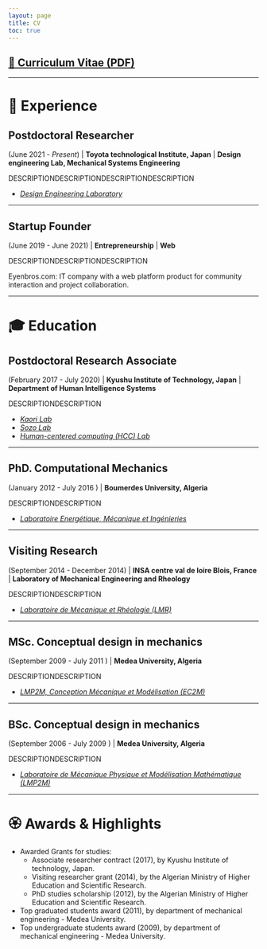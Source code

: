 ```yaml
---
layout: page
title: CV
toc: true
---
```


## <a target="_blank" href="{{ site.baseurl }}{% link /assets/files/Brahim-Benaissa_CV.pdf %}"  download> 📎 Curriculum Vitae (PDF)</a>

<!--
<object data="{{ site.baseurl }}{% link /assets/files/Brahim-Benaissa_CV.pdf %}" type="application/pdf" width="100%" height="1000px"> </object>
-->


---

# 🧰 Experience

## Postdoctoral Researcher
(June 2021 - *Present*) | **Toyota technological Institute, Japan** | **Design engineering Lab, Mechanical Systems Engineering**

DESCRIPTIONDESCRIPTIONDESCRIPTIONDESCRIPTION


- <a href="https://www.toyota-ti.ac.jp/english/research/labolatories/mech/post-26.html" target="_blank">*Design Engineering Laboratory*</a>


---

## Startup Founder
(June 2019 - June 2021) | **Entrepreneurship** | **Web**

DESCRIPTIONDESCRIPTIONDESCRIPTION

Eyenbros.com: IT company with a web platform product for community interaction and project
collaboration.  

---

# 🎓 Education

## Postdoctoral Research Associate
(February 2017 - July 2020) | **Kyushu Institute of Technology, Japan** | **Department of Human Intelligence Systems**

DESCRIPTIONDESCRIPTION

- <a href="https://www.brain.kyutech.ac.jp/~kaori/" target="_blank">*Kaori Lab*</a>
- <a href="https://sozolab.jp/?locale=en" target="_blank">*Sozo Lab*</a>
- <a href="http://www.kyutech-hcclab.science-city.org/hcclab2020/pmwiki.php?n=Main.HomePage" target="_blank">*Human-centered computing (HCC) Lab*</a>

---

## PhD. Computational Mechanics
(January 2012 - July 2016 ) | **Boumerdes University, Algeria**

DESCRIPTIONDESCRIPTION

- <a href="https://www.univ-boumerdes.dz/labo-de-rechercher/Energ%C3%A9tique,%20M%C3%A9canique%20et%20Ingenieries/index.php" target="_blank">*Laboratoire Energétique, Mécanique et Ingénieries*</a>


---

## Visiting Research
(September 2014 - December 2014) | **INSA centre val de loire Blois, France** | **Laboratory of Mechanical Engineering and Rheology**

DESCRIPTIONDESCRIPTION

- <a href="https://lmr.univ-tours.fr/" target="_blank">*Laboratoire de Mécanique et Rhéologie (LMR)*</a>

---
## MSc. Conceptual design in mechanics
(September 2009 - July 2011 ) | **Medea University, Algeria**

DESCRIPTIONDESCRIPTION

- <a href="http://www.univ-medea.dz/lmp2m/index.php/equipes/ec2m" target="_blank">*LMP2M, Conception Mécanique et Modélisation (EC2M)*</a>


---
## BSc. Conceptual design in mechanics
(September 2006 - July 2009 ) | **Medea University, Algeria**

DESCRIPTIONDESCRIPTION

- <a href="http://www.univ-medea.dz/lmp2m/" target="_blank">*Laboratoire de Mécanique Physique et Modélisation Mathématique  (LMP2M)*</a>

---

# 🏵️ Awards & Highlights

- Awarded Grants for studies:
    - Associate researcher contract (2017), by Kyushu Institute of technology, Japan.  
    - Visiting researcher grant (2014), by the Algerian Ministry of Higher Education and Scientific Research.
    - PhD studies scholarship (2012), by the Algerian Ministry of Higher Education and Scientific Research.
- Top graduated students award (2011), by department of mechanical engineering  - Medea University.
- Top undergraduate students award (2009), by department of mechanical engineering  - Medea University.
